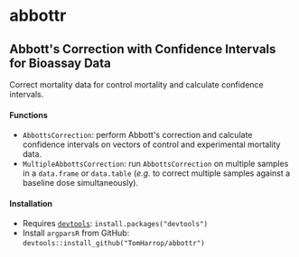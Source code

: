 abbottr
=======

Abbott's Correction with Confidence Intervals for Bioassay Data
---------------------------------------------------------------

Correct mortality data for control mortality and calculate confidence intervals.

#### Functions

-   `AbbottsCorrection`: perform Abbott's correction and calculate confidence intervals on vectors of control and experimental mortality data.
-   `MultipleAbbottsCorrection`: run `AbbottsCorrection` on multiple samples in a `data.frame` or `data.table` (*e.g.* to correct multiple samples against a baseline dose simultaneously).

#### Installation

-   Requires [`devtools`](https://github.com/hadley/devtools): `install.packages("devtools")`
-   Install `argparsR` from GitHub: `devtools::install_github("TomHarrop/abbottr")`
